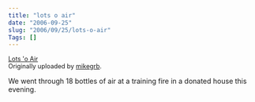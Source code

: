 ```yaml
--- 
title: "lots o air"
date: "2006-09-25"
slug: "2006/09/25/lots-o-air"
Tags: []
---
```

<a href="http://www.flickr.com/photos/mikegrb/252947134/" title="photo sharing"><img src="http://static.flickr.com/111/252947134_8603ef0f64.jpg" alt="" /> </a>
<br />
<span style="font-size: 0.9em; margin-top: 0px;"><a href="http://www.flickr.com/photos/mikegrb/252947134/">Lots 'o Air</a> 
<br />
Originally uploaded by <a href="http://www.flickr.com/people/mikegrb/">mikegrb</a>.
</span>
<br clear="all" />
<p>We went through 18 bottles of air at a training fire in a donated house this evening.</p>
